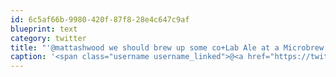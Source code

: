 ```yaml
---
id: 6c5af66b-9980-420f-87f8-28e4c647c9af
blueprint: text
category: twitter
title: "'@mattashwood we should brew up some co+Lab Ale at a Microbrew place. (for real). With a fancy label and everything."
caption: '<span class="username username_linked">@<a href="https://twitter.com/mattashwood" title="Matt Ashwood">mattashwood</a></span> we should brew up some co+Lab Ale at a Microbrew place. (for real). With a fancy label and everything.'
---
```

